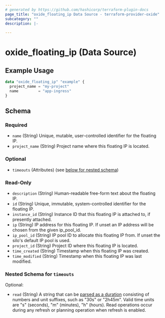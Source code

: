 ```yaml
---
# generated by https://github.com/hashicorp/terraform-plugin-docs
page_title: "oxide_floating_ip Data Source - terraform-provider-oxide"
subcategory: ""
description: |-
  
---
```


# oxide_floating_ip (Data Source)



## Example Usage

```terraform
data "oxide_floating_ip" "example" {
  project_name = "my-project"
  name         = "app-ingress"
}
```

<!-- schema generated by tfplugindocs -->
## Schema

### Required

- `name` (String) Unique, mutable, user-controlled identifier for the floating IP.
- `project_name` (String) Project name where this floating IP is located.

### Optional

- `timeouts` (Attributes) (see [below for nested schema](#nestedatt--timeouts))

### Read-Only

- `description` (String) Human-readable free-form text about the floating IP.
- `id` (String) Unique, immutable, system-controlled identifier for the floating IP.
- `instance_id` (String) Instance ID that this floating IP is attached to, if presently attached.
- `ip` (String) IP address for this floating IP. If unset an IP address will be chosen from the given ip_pool_id.
- `ip_pool_id` (String) IP pool ID to allocate this floating IP from. If unset the silo's default IP pool is used.
- `project_id` (String) Project ID where this floating IP is located.
- `time_created` (String) Timestamp when this floating IP was created.
- `time_modified` (String) Timestamp when this floating IP was last modified.

<a id="nestedatt--timeouts"></a>
### Nested Schema for `timeouts`

Optional:

- `read` (String) A string that can be [parsed as a duration](https://pkg.go.dev/time#ParseDuration) consisting of numbers and unit suffixes, such as "30s" or "2h45m". Valid time units are "s" (seconds), "m" (minutes), "h" (hours). Read operations occur during any refresh or planning operation when refresh is enabled.

